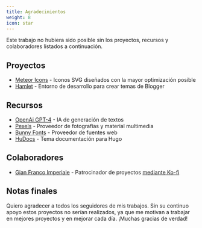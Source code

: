 ```yaml
---
title: Agradecimientos
weight: 8
icon: star
---
```


Este trabajo no hubiera sido posible sin los proyectos, recursos y colaboradores listados a continuación.

## Proyectos

- [Meteor Icons](https://meteoricons.com/) - Iconos SVG diseñados con la mayor optimización posible
- [Hamlet](https://github.com/zkreations/hamlet) - Entorno de desarrollo para crear temas de Blogger

## Recursos

- [OpenAi GPT-4](https://openai.com/) - IA de generación de textos
- [Pexels](https://www.pexels.com/) - Proveedor de fotografías y material multimedia
- [Bunny Fonts](https://fonts.bunny.net/) - Proveedor de fuentes web
- [HuDocs](https://github.com/zkreations/docs) - Tema documentación para Hugo

## Colaboradores

- [Gian Franco Imperiale](https://ko-fi.com/gianles) - Patrocinador de proyectos [mediante Ko-fi](https://ko-fi.com/zkreations)

## Notas finales

Quiero agradecer a todos los seguidores de mis trabajos. Sin su continuo apoyo estos proyectos no serían realizados, ya que me motivan a trabajar en mejores proyectos y en mejorar cada día. ¡Muchas gracias de verdad!


